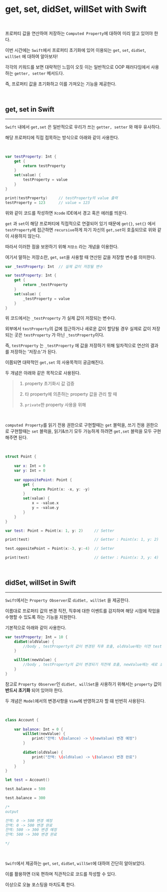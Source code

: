 # get, set, didSet, willSet with Swift

<br>

프로퍼티 값을 연산하여 저장하는 `Computed Property`에 대하여 미리 알고 있어야 한다.

이번 시간에는 `Swift`에서 프로퍼티 초기화에 있어 이용되는 `get`, `set`, `didSet`, `willSet` 에 대하여 알아보자!

각각의 키워드를 보면 대략적인 느낌이 오듯 이는 일반적으로 OOP 패러다임에서 사용하는 `getter, setter` 메서드다.

즉, 프로퍼티 값을 초기화하고 이를 가져오는 기능을 제공한다.

<br>


## get, set in Swift
---

`Swift` 내에서 `get,set` 은 일반적으로 우리가 쓰는 `getter, setter` 와 매우 유사하다.

해당 프로퍼티에 직접 접목하는 방식으로 아래와 같이 사용한다.

<br>

```swift
var testProperty: Int {
    get {
        return testProperty
    }
    set(value) {
        testProperty = value
    }
}

print(testProperty)     // testProperty의 value 출력
testProperty = 123      // value = 123

```

위와 같이 코드를 작성하면 `Xcode` IDE에서 경고 혹은 에러를 띄운다.

`get` 과 `set`이 해당 프로퍼티에 직접적으로 연결되어 있기 때문에 `get{}`, `set{}` 에서 `testProperty`에 접근하면 `recursive`하게 자기 자신의 `get,set`이 호출되므로 위와 같이 사용하지 않는다.

따라서 이러한 점을 보완하기 위해 `저장소` 라는 개념을 이용한다.

여기서 말하는 저장소란, `get`, `set`을 사용할 때 연산된 값을 저장할 변수를 의미한다.

```swift
var _testProperty: Int  // 실제 값이 저장될 변수

var testProperty: Int {
    get { 
        return _testProperty
    }
    set(value) {
        _testProperty = value
    }
}
```

위 코드에서는 `_testProperty` 가 실제 값이 저장되는 변수다.

외부에서 `testProperty`의 값에 접근하거나 새로운 값이 할당될 경우 실제로 값이 저장되는 곳은 `testProperty` 가 아닌 `_testProperty`이다.

즉, `testProperty` 는 `_testProperty` 에 값을 저장하기 위해 일차적으로 연산의 결과를 저장하는 '저장소'가 된다.

이쯤되면 대략적인 `get,set` 의 사용목적이 궁금해진다.

두 개념은 아래와 같은 목적으로 사용된다.

> 1. property 초기화시 값 검증
> 
> 2. 타 property에 의존하는 property 값을 관리 할 때
>
> 3. `private`한 property 사용을 위해

<br>

`computed Property`를 읽기 전용 권한으로 구현할때는 `get` 블럭을, 쓰기 전용 권한으로 구현할때는 `set` 블럭을, 읽기&쓰기 모두 가능하게 하려면 `get,set` 블럭을 모두 구현해주면 된다.

<br>

```swift
struct Point {
    
    var x: Int = 0
    var y: Int = 0
    
    var oppositePoint: Point {
        get {
            return Point(x: -x, y: -y)
        }
        set(value) {
            x = -value.x
            y = -value.y
        }
    }
}

var test: Point = Point(x: 1, y: 2)     // Setter

print(test)                             // Getter : Point(x: 1, y: 2)

test.oppositePoint = Point(x:-3, y:-4)  // Setter 

print(test)                             // Getter : Point(x: 3, y: 4)
```

<br>

## didSet, willSet in Swift
---

`Swift`에서는 `Property Observer`로 `didSet, willSet` 을 제공한다.

이름대로 프로퍼티 값의 변경 직전, 직후에 대한 이벤트를 감지하며 해당 시점에 작업을 수행할 수 있도록 하는 기능을 지원한다.

기본적으로 아래와 같이 사용한다.

```swift
var testProperty: Int = 10 {
    didSet(oldValue) {
        //body , testProperty의 값이 변경된 직후 호출, oldValue에는 이전 testProperty 값이 들어간다.
    }

    willSet(newValue) {
        //body , testProperty의 값이 변경되기 직전에 호출, newValue에는 새로 초기화하고자 하는 값이 들어간다.
    }
}
```

참고로 `Property Observer`인 `didSet, willSet`을 사용하기 위해서는 `property` 값이 **반드시 초기화** 되어 있어야 한다.

두 개념은 `Model`에서의 변경사항을 `View`에 반영하고자 할 떄 빈번히 사용된다.

<br>

```swift
class Account {
    
    var balance: Int = 0 {
        willSet(newValue) {
            print("잔액: \(balance) -> \(newValue) 변경 예정")
        }
        
        didSet(oldValue) {
            print("잔액: \(oldValue) -> \(balance) 변경 완료")
        }
    }
}

let test = Account()

test.balance = 500

test.balance = 300

/*
output

잔액: 0 -> 500 변경 예정
잔액: 0 -> 500 변경 완료
잔액: 500 -> 300 변경 예정
잔액: 500 -> 300 변경 완료

*/

```

<br>

`Swift`에서 제공하는 `get`, `set`, `didSet`, `willSet`에 대하여 간단히 알아보았다.

이를 활용하면 더욱 편하며 직관적으로 코드를 작성할 수 있다.

이상으로 오늘 포스팅을 마치도록 한다.

